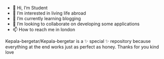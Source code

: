 - 👋 Hi, I’m Student
- 👀 I’m interested in living life abroad
- 🌱 I’m currently learning blogging
- 💞️ I’m looking to collaborate on developing some applications
- 📫 How to reach me in london

Kepala-bergetar/Kepala-bergetar is a ✨ special ✨ repository because everything at the end works just as perfect as honey. 
Thanks for you kind love
